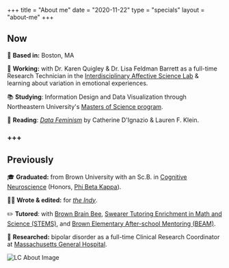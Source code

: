 +++
title = "About me"
date = "2020-11-22"
type = "specials"
layout = "about-me"
+++

Now
--

📍 **Based in:** Boston, MA

👔 **Working:** with Dr. Karen Quigley & Dr. Lisa Feldman Barrett as a full-time Research Technician in the [Interdisciplinary Affective Science Lab](https://www.affective-science.org/) & learning about variation in emotional experiences.

📚 **Studying**: Information Design and Data Visualization through Northeastern University's  [Masters of Science program](https://camd.northeastern.edu/program/information-design-and-data-visualization-ms/).

📖 **Reading**: *[Data Feminism](https://mitpress.mit.edu/books/data-feminism)* by Catherine D'Ignazio & Lauren F. Klein.

### +++

Previously
--

🎓 **Graduated:** from Brown University with an Sc.B. in [Cognitive Neuroscience](https://bulletin.brown.edu/the-college/concentrations/cogn/) (Honors, [Phi Beta Kappa](https://www.brown.edu/academics/college/degree/phi-beta-kappa)).

✍🏻 **Wrote & edited:** for *[the Indy](https://www.theindy.org/)*.

✏️ **Tutored**: with [Brown Brain Bee](http://brownbrainbee.org/), [Swearer Tutoring Enrichment in Math and Science (STEMS)](https://brown.givepulse.com/group/124230-STEMS-Swearer-Tutoring-Enrichment-in-Math-and-Science), and [Brown Elementary After-school Mentoring (BEAM)](https://brown.givepulse.com/group/120739-Community-Corps-BEAM).

🏥 **Researched:** bipolar disorder as a full-time Clinical Research Coordinator at [Massachusetts General Hospital](https://www.massgeneral.org/psychiatry/treatments-and-services/dauten-family-center-for-bipolar-treatment-innovation).




<!-- section break -->

![LC About Image](/uploads/profile_pic_about.PNG)


